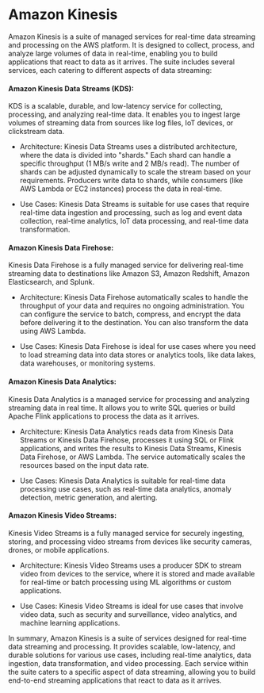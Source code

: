 # Amazon Kinesis

Amazon Kinesis is a suite of managed services for real-time data streaming and processing on the AWS platform. It is designed to collect, process, and analyze large volumes of data in real-time, enabling you to build applications that react to data as it arrives. The suite includes several services, each catering to different aspects of data streaming:

#### Amazon Kinesis Data Streams (KDS):

KDS is a scalable, durable, and low-latency service for collecting, processing, and analyzing real-time data. It enables you to ingest large volumes of streaming data from sources like log files, IoT devices, or clickstream data.

* Architecture: Kinesis Data Streams uses a distributed architecture, where the data is divided into "shards." Each shard can handle a specific throughput (1 MB/s write and 2 MB/s read). The number of shards can be adjusted dynamically to scale the stream based on your requirements. Producers write data to shards, while consumers (like AWS Lambda or EC2 instances) process the data in real-time.

* Use Cases: Kinesis Data Streams is suitable for use cases that require real-time data ingestion and processing, such as log and event data collection, real-time analytics, IoT data processing, and real-time data transformation.

#### Amazon Kinesis Data Firehose:

Kinesis Data Firehose is a fully managed service for delivering real-time streaming data to destinations like Amazon S3, Amazon Redshift, Amazon Elasticsearch, and Splunk.

* Architecture: Kinesis Data Firehose automatically scales to handle the throughput of your data and requires no ongoing administration. You can configure the service to batch, compress, and encrypt the data before delivering it to the destination. You can also transform the data using AWS Lambda.

* Use Cases: Kinesis Data Firehose is ideal for use cases where you need to load streaming data into data stores or analytics tools, like data lakes, data warehouses, or monitoring systems.

#### Amazon Kinesis Data Analytics:
Kinesis Data Analytics is a managed service for processing and analyzing streaming data in real time. It allows you to write SQL queries or build Apache Flink applications to process the data as it arrives.

* Architecture: Kinesis Data Analytics reads data from Kinesis Data Streams or Kinesis Data Firehose, processes it using SQL or Flink applications, and writes the results to Kinesis Data Streams, Kinesis Data Firehose, or AWS Lambda. The service automatically scales the resources based on the input data rate.

* Use Cases: Kinesis Data Analytics is suitable for real-time data processing use cases, such as real-time data analytics, anomaly detection, metric generation, and alerting.

#### Amazon Kinesis Video Streams:
Kinesis Video Streams is a fully managed service for securely ingesting, storing, and processing video streams from devices like security cameras, drones, or mobile applications.

* Architecture: Kinesis Video Streams uses a producer SDK to stream video from devices to the service, where it is stored and made available for real-time or batch processing using ML algorithms or custom applications.

* Use Cases: Kinesis Video Streams is ideal for use cases that involve video data, such as security and surveillance, video analytics, and machine learning applications.

In summary, Amazon Kinesis is a suite of services designed for real-time data streaming and processing. It provides scalable, low-latency, and durable solutions for various use cases, including real-time analytics, data ingestion, data transformation, and video processing. Each service within the suite caters to a specific aspect of data streaming, allowing you to build end-to-end streaming applications that react to data as it arrives.